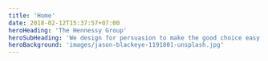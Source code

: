 ```yaml
---
title: 'Home'
date: 2018-02-12T15:37:57+07:00
heroHeading: 'The Hennessy Group'
heroSubHeading: 'We design for persuasion to make the good choice easy.'
heroBackground: 'images/jason-blackeye-1191801-unsplash.jpg'
---
```

